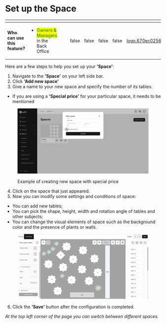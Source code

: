# Set up the Space

<table data-card-size="large" data-view="cards" data-full-width="false"><thead><tr><th></th><th></th><th></th><th data-type="files"></th><th data-hidden data-type="checkbox"></th><th data-hidden data-type="checkbox"></th><th data-hidden data-type="checkbox"></th><th data-hidden data-type="checkbox"></th><th data-hidden data-card-cover data-type="files"></th></tr></thead><tbody><tr><td><strong>Who can use this feature?</strong></td><td><ul><li><mark style="color:green;">Owners &#x26; Managers</mark> in the Back Office</li></ul></td><td></td><td></td><td>false</td><td>false</td><td>false</td><td>false</td><td><a href="../../.gitbook/assets/logo.670ec02565bb921128cc.svg">logo.670ec02565bb921128cc.svg</a></td></tr></tbody></table>

Here are a few steps to help you set up your **'Space'**:

1. Navigate to the **'Space'** on your left side bar.
2. Click **'Add new space'**
3. Give a name to your new space and specify the number of its tables.

* If you are using a **'Special price'** for your particular space, it needs to be mentioned

<figure><img src="../../.gitbook/assets/space.jpg" alt="" width="563"><figcaption><p>Example of creating new space with special price</p></figcaption></figure>

4. Click on the space that just appeared.
5. Now you can modify some settings and conditions of space:

* You can add new tables;
* You can pick the shape, height, width and rotation angle of tables and other subjects;
* You can change the visual elements of space such as the background color and the presence of plants or walls.

<figure><img src="../../.gitbook/assets/space2.jpg" alt=""><figcaption></figcaption></figure>

6. Click the **'Save'** button after the configuration is completed.

_At the top left corner of the page you can switch between different spaces._
